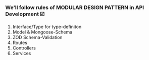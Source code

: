 ### We'll follow rules of MODULAR DESIGN PATTERN in API Development ☑️
1. Interface/Type for type-definiton
2. Model & Mongoose-Schema
3. ZOD Schema-Validation
4. Routes
5. Controllers
6. Services